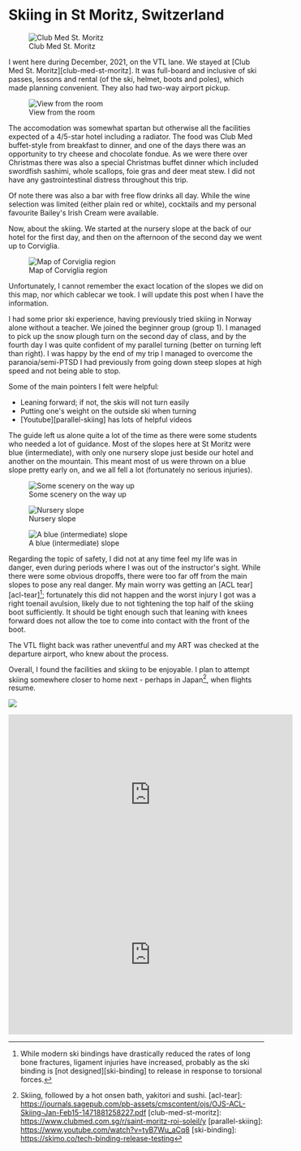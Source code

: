 # Skiing in St Moritz, Switzerland

<figure>
  <img src="/static/images/2021-12-25/resort.jpg" alt="Club Med St. Moritz" loading="lazy"/>
  <figcaption>Club Med St. Moritz</figcaption>
</figure>

I went here during December, 2021, on the VTL lane. We stayed at [Club Med St. Moritz][club-med-st-moritz]. It was full-board and inclusive of ski passes, lessons and rental (of the ski, helmet, boots and poles), which made planning convenient. They also had two-way airport pickup.

<figure>
  <img src="/static/images/2021-12-25/room-view.jpg" alt="View from the room" loading="lazy"/>
  <figcaption>View from the room</figcaption>
</figure>

The accomodation was somewhat spartan but otherwise all the facilities expected of a 4/5-star hotel including a radiator. The food was Club Med buffet-style from breakfast to dinner, and one of the days there was an opportunity to try cheese and chocolate fondue. As we were there over Christmas there was also a special Christmas buffet dinner which included swordfish sashimi, whole scallops, foie gras and deer meat stew. I did not have any gastrointestinal distress throughout this trip.

Of note there was also a bar with free flow drinks all day. While the wine selection was limited (either plain red or white), cocktails and my personal favourite Bailey's Irish Cream were available.

Now, about the skiing. We started at the nursery slope at the back of our hotel for the first day, and then on the afternoon of the second day we went up to Corviglia.

<figure>
  <img src="/static/images/2021-12-25/map.jpg" alt="Map of Corviglia region" loading="lazy"/>
  <figcaption>Map of Corviglia region</figcaption>
</figure>

Unfortunately, I cannot remember the exact location of the slopes we did on this map, nor which cablecar we took. I will update this post when I have the information.

I had some prior ski experience, having previously tried skiing in Norway alone without a teacher. We joined the beginner group (group 1). I managed to pick up the snow plough turn on the second day of class, and by the fourth day I was quite confident of my parallel turning (better on turning left than right). I was happy by the end of my trip I managed to overcome the paranoia/semi-PTSD I had previously from going down steep slopes at high speed and not being able to stop.

Some of the main pointers I felt were helpful:

- Leaning forward; if not, the skis will not turn easily
- Putting one's weight on the outside ski when turning
- [Youtube][parallel-skiing] has lots of helpful videos

The guide left us alone quite a lot of the time as there were some students who needed a lot of guidance. Most of the slopes here at St Moritz were blue (intermediate), with only one nursery slope just beside our hotel and another on the mountain. This meant most of us were thrown on a blue slope pretty early on, and we all fell a lot (fortunately no serious injuries).

<figure>
  <img src="/static/images/2021-12-25/scenery.jpg" alt="Some scenery on the way up" loading="lazy"/>
  <figcaption>Some scenery on the way up</figcaption>
</figure>

<figure>
  <img src="/static/images/2021-12-25/slope2.jpg" alt="Nursery slope" loading="lazy"/>
  <figcaption>Nursery slope</figcaption>
</figure>

<figure>
  <img src="/static/images/2021-12-25/slope.jpg" alt="A blue (intermediate) slope" loading="lazy"/>
  <figcaption>A blue (intermediate) slope</figcaption>
</figure>

Regarding the topic of safety, I did not at any time feel my life was in danger, even during periods where I was out of the instructor's sight. While there were some obvious dropoffs, there were too far off from the main slopes to pose any real danger. My main worry was getting an [ACL tear][acl-tear][^acl-tear]; fortunately this did not happen and the worst injury I got was a right toenail avulsion, likely due to not tightening the top half of the skiing boot sufficiently. It should be tight enough such that leaning with knees forward does not allow the toe to come into contact with the front of the boot.

The VTL flight back was rather uneventful and my ART was checked at the departure airport, who knew about the process.

Overall, I found the facilities and skiing to be enjoyable. I plan to attempt skiing somewhere closer to home next - perhaps in Japan[^japan], when flights resume.

![](/static/images/2021-12-25/myself.jpg)

<iframe width="560" height="315" src="https://www.youtube-nocookie.com/embed/jf9H_3SalP0" title="YouTube video player" frameborder="0" allow="accelerometer; autoplay; clipboard-write; encrypted-media; gyroscope; picture-in-picture" allowfullscreen></iframe>

<iframe width="560" height="315" src="https://www.youtube-nocookie.com/embed/_pkFf-GW4pY" title="YouTube video player" frameborder="0" allow="accelerometer; autoplay; clipboard-write; encrypted-media; gyroscope; picture-in-picture" allowfullscreen></iframe>

[^acl-tear]: While modern ski bindings have drastically reduced the rates of long bone fractures, ligament injuries have increased, probably as the ski binding is [not designed][ski-binding] to release in response to torsional forces.
[^japan]: Skiing, followed by a hot onsen bath, yakitori and sushi.
[acl-tear]: https://journals.sagepub.com/pb-assets/cmscontent/ojs/OJS-ACL-Skiing-Jan-Feb15-1471881258227.pdf
[club-med-st-moritz]: https://www.clubmed.com.sg/r/saint-moritz-roi-soleil/y
[parallel-skiing]: https://www.youtube.com/watch?v=tyB7Wu_aCq8
[ski-binding]: https://skimo.co/tech-binding-release-testing
